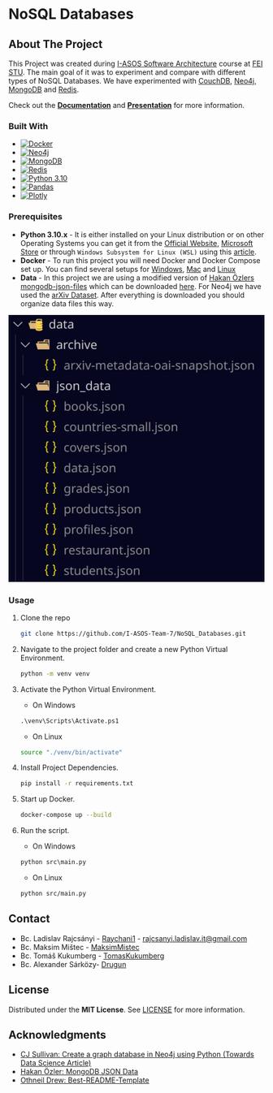 # NoSQL Databases

## **About The Project**

This Project was created during [I-ASOS Software Architecture](https://uim.fei.stuba.sk/predmet/i-asos/) course at [FEI STU](https://www.fei.stuba.sk/english.html?page_id=793). The main goal of it was to experiment and compare with different types of NoSQL Databases. We have experimented with [CouchDB](https://couchdb.apache.org/), [Neo4j](https://neo4j.com/), [MongoDB](https://www.mongodb.com/) and [Redis](https://redis.io/).

Check out the **[Documentation](https://github.com/I-ASOS-Team-7/NoSQL_Databases/blob/main/doc/I-ASOS_-_NoSQL_Databases_Documentation.pdf)** and **[Presentation](https://github.com/I-ASOS-Team-7/NoSQL_Databases/blob/main/doc/I-ASOS_-_NoSQL_Databases_Presentation.pdf)** for more information.

### **Built With**

* [![Docker][Docker]][Docker-url]
* [![Neo4j][Neo4j]][Neo4j-url]
* [![MongoDB][MongoDB]][MongoDB-url]
* [![Redis][Redis]][Redis-url]
* [![Python 3.10][Python]][Python-url]
* [![Pandas][Pandas]][Pandas-url]
* [![Plotly][Plotly]][Plotly-url]

### **Prerequisites**

* **Python 3.10.x** - It is either installed on your Linux distribution or on other Operating Systems you can get it from the [Official Website](https://www.python.org/downloads/release/python-3100/), [Microsoft Store](https://apps.microsoft.com/store/detail/python-310/9PJPW5LDXLZ5?hl=en-us&gl=US) or through `Windows Subsystem for Linux (WSL)` using this [article](https://medium.com/@rhdzmota/python-development-on-the-windows-subsystem-for-linux-wsl-17a0fa1839d).
* **Docker** - To run this project you will need Docker and Docker Compose set up. You can find several setups for [Windows](https://docs.docker.com/desktop/install/windows-install/), [Mac](https://docs.docker.com/desktop/install/mac-install/) and [Linux](https://docs.docker.com/desktop/install/linux-install/) 
* **Data** - In this project we are using a modified version of [Hakan Özlers mongodb-json-files](https://github.com/ozlerhakan/mongodb-json-files/tree/master/datasets) which can be downloaded [here](https://drive.google.com/drive/folders/1TnD_PGOMWJcGT4znmncVOXfDy-qiy4QR?usp=sharing). For Neo4j we have used the [arXiv Dataset](https://www.kaggle.com/datasets/Cornell-University/arxiv?resource=download). After everything is downloaded you should organize data files this way.

[![Folder Structure][folder-struct-screenshot]](#)

### **Usage**
1. Clone the repo
   ```sh
   git clone https://github.com/I-ASOS-Team-7/NoSQL_Databases.git
   ```
2. Navigate to the project folder and create a new Python Virtual Environment.
   ```sh
   python -m venv venv
   ```
3. Activate the Python Virtual Environment.
    - On Windows
    ```cmd
    .\venv\Scripts\Activate.ps1
    ```
    - On Linux
    ```sh
    source "./venv/bin/activate"
    ```

4. Install Project Dependencies.
    ```sh
    pip install -r requirements.txt
    ```

5. Start up Docker.
    ```sh
    docker-compose up --build
    ```

6. Run the script.
    - On Windows
    ```cmd
    python src\main.py
    ```
    - On Linux
    ```sh
    python src/main.py
    ```
## Contact
- Bc. Ladislav Rajcsányi -  [Raychani1](https://github.com/Raychani1)  -  [rajcsanyi.ladislav.it@gmail.com](mailto:rajcsanyi.ladislav.it@gmail.com)
- Bc. Maksim Mištec -  [MaksimMistec](https://github.com/MaksimMistec)
- Bc. Tomáš Kukumberg -  [TomasKukumberg](https://github.com/TomasKukumberg)
- Bc. Alexander Sárközy-  [Drugun](https://github.com/Drugun)

## **License**

Distributed under the **MIT License**. See [LICENSE](https://github.com/I-ASOS-Team-7/NoSQL_Databases/blob/main/LICENSE) for more information.

## **Acknowledgments**
* [CJ Sullivan: Create a graph database in Neo4j using Python (Towards Data Science Article)](https://towardsdatascience.com/create-a-graph-database-in-neo4j-using-python-4172d40f89c4)
* [Hakan Özler: MongoDB JSON Data](https://github.com/ozlerhakan/mongodb-json-files)
* [Othneil Drew: Best-README-Template](https://github.com/othneildrew/Best-README-Template)

<!-- MARKDOWN LINKS & IMAGES -->
[Python]: https://img.shields.io/badge/python-3670A0?style=for-the-badge&logo=python&logoColor=ffdd54
[Python-url]: https://www.python.org/
[Pandas]: https://img.shields.io/badge/pandas-%23150458.svg?style=for-the-badge&logo=pandas&logoColor=white
[Pandas-url]: https://pandas.pydata.org/
[Plotly]: https://img.shields.io/badge/Plotly-%233F4F75.svg?style=for-the-badge&logo=plotly&logoColor=white
[Plotly-url]: https://plotly.com/
[Docker]: https://img.shields.io/badge/docker-%230db7ed.svg?style=for-the-badge&logo=docker&logoColor=white
[Docker-url]: https://www.docker.com/
[Neo4j]: https://img.shields.io/badge/Neo4j-008CC1?style=for-the-badge&logo=neo4j&logoColor=white
[Neo4j-url]: https://neo4j.com/
[MongoDB]: https://img.shields.io/badge/MongoDB-%234ea94b.svg?style=for-the-badge&logo=mongodb&logoColor=white
[MongoDB-url]: https://www.mongodb.com/
[Redis]: https://img.shields.io/badge/redis-%23DD0031.svg?style=for-the-badge&logo=redis&logoColor=white
[Redis-url]: https://redis.io/

[folder-struct-screenshot]: https://raw.githubusercontent.com/Raychani1/raychani1.github.io/main/projects/python/i_asos_team_7_project/readme_images/data_folder_structure.png

